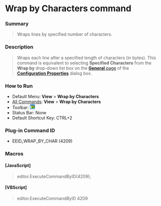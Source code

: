 # Wrap by Characters command

### Summary

> Wraps lines by specified number of characters.

### Description

> Wraps each line after a specified length of characters (in bytes). This
> command is equivalent to selecting **Specified Characters** from the
> **Wrap by** drop-down list box
> on the [**General** page](../../dlg/properties/general/index)
> of the **[Configuration Properties](../../dlg/properties/index)** dialog box.

### How to Run

- Default Menu: **View** \> **Wrap by Characters**
- [All Commands](../tools/all_commands): **View** >
**Wrap by Characters**
- Toolbar: ![](../../images/wrapbychar.gif)
- Status Bar: None
- Default Shortcut Key: CTRL+2

### Plug-in Command ID

- EEID\_WRAP\_BY\_CHAR (4209)

### Macros

#### \[JavaScript\]

> editor.ExecuteCommandByID(4209);

#### \[VBScript\]

> editor.ExecuteCommandByID 4209